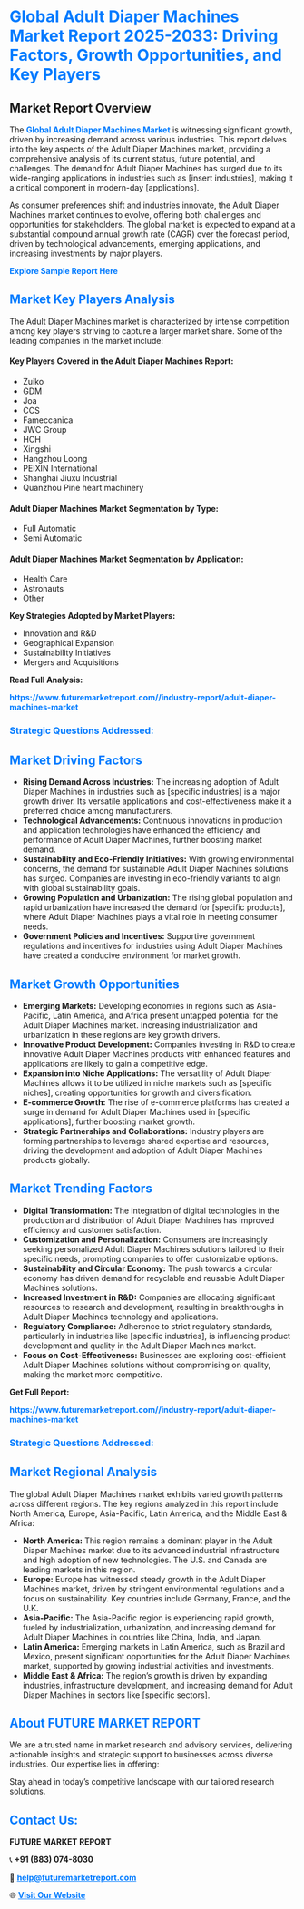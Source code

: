 <h1 style="color: #007BFF;">Global Adult Diaper Machines Market Report 2025-2033: Driving Factors, Growth Opportunities, and Key Players</h1>

<section id="overview">
<h2>Market Report Overview</h2>
<p>The <a href="https://www.futuremarketreport.com//industry-report/adult-diaper-machines-market" style="color: #007BFF; text-decoration: none;"><strong>Global Adult Diaper Machines Market</strong></a> is witnessing significant growth, driven by increasing demand across various industries. This report delves into the key aspects of the Adult Diaper Machines market, providing a comprehensive analysis of its current status, future potential, and challenges. The demand for Adult Diaper Machines has surged due to its wide-ranging applications in industries such as [insert industries], making it a critical component in modern-day [applications].</p>
<p>As consumer preferences shift and industries innovate, the Adult Diaper Machines market continues to evolve, offering both challenges and opportunities for stakeholders. The global market is expected to expand at a substantial compound annual growth rate (CAGR) over the forecast period, driven by technological advancements, emerging applications, and increasing investments by major players.</p>
</section>

<section id="overview">
<p><a href="https://www.futuremarketreport.com//request-sample/reportId=87562" style="color: #007BFF; text-decoration: none;"><strong>Explore Sample Report Here</strong></a></p>
</section>

<section id="key-players">
<h2 style="color: #007BFF;">Market Key Players Analysis</h2>
<p>The Adult Diaper Machines market is characterized by intense competition among key players striving to capture a larger market share. Some of the leading companies in the market include:</p>
<h4>Key Players Covered in the Adult Diaper Machines Report:</h4>
<ul><li>Zuiko</li><li>GDM</li><li>Joa</li><li>CCS</li><li>Fameccanica</li><li>JWC Group</li><li>HCH</li><li>Xingshi</li><li>Hangzhou Loong</li><li>PEIXIN International</li><li>Shanghai Jiuxu Industrial</li><li>Quanzhou Pine heart machinery</li></ul>
<h4>Adult Diaper Machines Market Segmentation by Type:</h4>
<ul><li>Full Automatic</li><li>Semi Automatic</li></ul>

<h4>Adult Diaper Machines Market Segmentation by Application:</h4>
<ul><li>Health Care</li><li>Astronauts</li><li>Other</li></ul>
<p><strong>Key Strategies Adopted by Market Players:</strong></p>
<ul>
<li>Innovation and R&D</li>
<li>Geographical Expansion</li>
<li>Sustainability Initiatives</li>
<li>Mergers and Acquisitions</li>
</ul>
</section>

<section>
<p><strong>Read Full Analysis: </strong></p><a href="https://www.futuremarketreport.com//industry-report/adult-diaper-machines-market" style="color: #007BFF; text-decoration: none;"><strong>https://www.futuremarketreport.com//industry-report/adult-diaper-machines-market</strong></a>
<h3 style="color: #007BFF;">Strategic Questions Addressed:</h3>
</section>

<section id="driving-factors">
<h2 style="color: #007BFF;">Market Driving Factors</h2>
<ul>
<li><strong>Rising Demand Across Industries:</strong> The increasing adoption of Adult Diaper Machines in industries such as [specific industries] is a major growth driver. Its versatile applications and cost-effectiveness make it a preferred choice among manufacturers.</li>
<li><strong>Technological Advancements:</strong> Continuous innovations in production and application technologies have enhanced the efficiency and performance of Adult Diaper Machines, further boosting market demand.</li>
<li><strong>Sustainability and Eco-Friendly Initiatives:</strong> With growing environmental concerns, the demand for sustainable Adult Diaper Machines solutions has surged. Companies are investing in eco-friendly variants to align with global sustainability goals.</li>
<li><strong>Growing Population and Urbanization:</strong> The rising global population and rapid urbanization have increased the demand for [specific products], where Adult Diaper Machines plays a vital role in meeting consumer needs.</li>
<li><strong>Government Policies and Incentives:</strong> Supportive government regulations and incentives for industries using Adult Diaper Machines have created a conducive environment for market growth.</li>
</ul>
</section>

<section id="growth-opportunities">
<h2 style="color: #007BFF;">Market Growth Opportunities</h2>
<ul>
<li><strong>Emerging Markets:</strong> Developing economies in regions such as Asia-Pacific, Latin America, and Africa present untapped potential for the Adult Diaper Machines market. Increasing industrialization and urbanization in these regions are key growth drivers.</li>
<li><strong>Innovative Product Development:</strong> Companies investing in R&D to create innovative Adult Diaper Machines products with enhanced features and applications are likely to gain a competitive edge.</li>
<li><strong>Expansion into Niche Applications:</strong> The versatility of Adult Diaper Machines allows it to be utilized in niche markets such as [specific niches], creating opportunities for growth and diversification.</li>
<li><strong>E-commerce Growth:</strong> The rise of e-commerce platforms has created a surge in demand for Adult Diaper Machines used in [specific applications], further boosting market growth.</li>
<li><strong>Strategic Partnerships and Collaborations:</strong> Industry players are forming partnerships to leverage shared expertise and resources, driving the development and adoption of Adult Diaper Machines products globally.</li>
</ul>
</section>

<section id="trending-factors">
<h2 style="color: #007BFF;">Market Trending Factors</h2>
<ul>
<li><strong>Digital Transformation:</strong> The integration of digital technologies in the production and distribution of Adult Diaper Machines has improved efficiency and customer satisfaction.</li>
<li><strong>Customization and Personalization:</strong> Consumers are increasingly seeking personalized Adult Diaper Machines solutions tailored to their specific needs, prompting companies to offer customizable options.</li>
<li><strong>Sustainability and Circular Economy:</strong> The push towards a circular economy has driven demand for recyclable and reusable Adult Diaper Machines solutions.</li>
<li><strong>Increased Investment in R&D:</strong> Companies are allocating significant resources to research and development, resulting in breakthroughs in Adult Diaper Machines technology and applications.</li>
<li><strong>Regulatory Compliance:</strong> Adherence to strict regulatory standards, particularly in industries like [specific industries], is influencing product development and quality in the Adult Diaper Machines market.</li>
<li><strong>Focus on Cost-Effectiveness:</strong> Businesses are exploring cost-efficient Adult Diaper Machines solutions without compromising on quality, making the market more competitive.</li>
</ul>
</section>

<section>
<p><strong>Get Full Report: </strong></p><a href="https://www.futuremarketreport.com//industry-report/adult-diaper-machines-market" style="color: #007BFF; text-decoration: none;"><strong>https://www.futuremarketreport.com//industry-report/adult-diaper-machines-market</strong></a>
<h3 style="color: #007BFF;">Strategic Questions Addressed:</h3>
</section>


<section id="regional-analysis">
<h2 style="color: #007BFF;">Market Regional Analysis</h2>
<p>The global Adult Diaper Machines market exhibits varied growth patterns across different regions. The key regions analyzed in this report include North America, Europe, Asia-Pacific, Latin America, and the Middle East & Africa:</p>
<ul>
<li><strong>North America:</strong> This region remains a dominant player in the Adult Diaper Machines market due to its advanced industrial infrastructure and high adoption of new technologies. The U.S. and Canada are leading markets in this region.</li>
<li><strong>Europe:</strong> Europe has witnessed steady growth in the Adult Diaper Machines market, driven by stringent environmental regulations and a focus on sustainability. Key countries include Germany, France, and the U.K.</li>
<li><strong>Asia-Pacific:</strong> The Asia-Pacific region is experiencing rapid growth, fueled by industrialization, urbanization, and increasing demand for Adult Diaper Machines in countries like China, India, and Japan.</li>
<li><strong>Latin America:</strong> Emerging markets in Latin America, such as Brazil and Mexico, present significant opportunities for the Adult Diaper Machines market, supported by growing industrial activities and investments.</li>
<li><strong>Middle East & Africa:</strong> The region’s growth is driven by expanding industries, infrastructure development, and increasing demand for Adult Diaper Machines in sectors like [specific sectors].</li>
</ul>
</section>

<footer>
<h2 style="color: #007BFF;">About FUTURE MARKET REPORT</h2>
<p>We are a trusted name in market research and advisory services, delivering actionable insights and strategic support to businesses across diverse industries. Our expertise lies in offering:</p>

<p>Stay ahead in today’s competitive landscape with our tailored research solutions.</p>

<h2 style="color: #007BFF;">Contact Us:</h2>
<p><strong>FUTURE MARKET REPORT</strong></p>
<p>📞 <strong>+91 (883) 074-8030</strong></p>
<p>📧 <strong><a href="mailto:help@futuremarketreport.com" style="color: #007BFF;">help@futuremarketreport.com</a></strong></p>
<p>🌐 <strong><a href="https://www.futuremarketreport.com/" style="color: #007BFF;">Visit Our Website</a></strong></p>
</footer>
